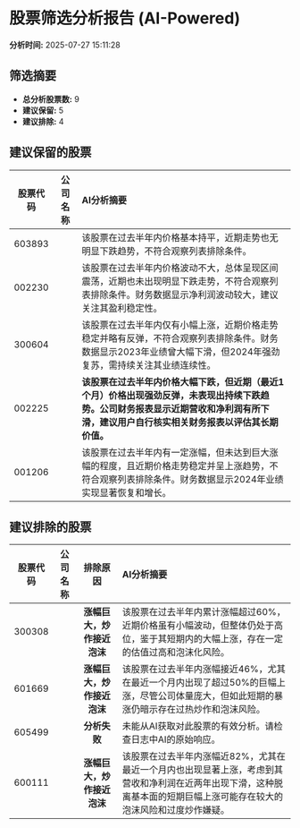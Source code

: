 # 股票筛选分析报告 (AI-Powered)

**分析时间:** 2025-07-27 15:11:28

## 筛选摘要

- **总分析股票数:** 9
- **建议保留:** 5
- **建议排除:** 4

## 建议保留的股票

| 股票代码 | 公司名称 | AI分析摘要 |
|:---:|:---:|:---|
| 603893 |  | 该股票在过去半年内价格基本持平，近期走势也无明显下跌趋势，不符合观察列表排除条件。 |
| 002230 |  | 该股票在过去半年内价格波动不大，总体呈现区间震荡，近期也未出现明显下跌走势，不符合观察列表排除条件。财务数据显示净利润波动较大，建议关注其盈利稳定性。 |
| 300604 |  | 该股票在过去半年内仅有小幅上涨，近期价格走势稳定并略有反弹，不符合观察列表排除条件。财务数据显示2023年业绩曾大幅下滑，但2024年强劲复苏，需持续关注其业绩连续性。 |
| 002225 |  | **该股票在过去半年内价格大幅下跌，但近期（最近1个月）价格出现强劲反弹，未表现出持续下跌趋势。公司财务报表显示近期营收和净利润有所下滑，建议用户自行核实相关财务报表以评估其长期价值。** |
| 001206 |  | 该股票在过去半年内有一定涨幅，但未达到巨大涨幅的程度，且近期价格走势稳定并呈上涨趋势，不符合观察列表排除条件。财务数据显示2024年业绩实现显著恢复和增长。 |

## 建议排除的股票

| 股票代码 | 公司名称 | 排除原因 | AI分析摘要 |
|:---:|:---:|:---:|:---|
| 300308 |  | **涨幅巨大，炒作接近泡沫** | 该股票在过去半年内累计涨幅超过60%，近期价格虽有小幅波动，但整体仍处于高位，鉴于其短期内的大幅上涨，存在一定的估值过高和泡沫化风险。 |
| 601669 |  | **涨幅巨大，炒作接近泡沫** | 该股票在过去半年内涨幅接近46%，尤其在最近一个月内出现了超过50%的巨幅上涨，尽管公司体量庞大，但如此短期的暴涨仍暗示存在过热炒作和泡沫风险。 |
| 605499 |  | **分析失败** | 未能从AI获取对此股票的有效分析。请检查日志中AI的原始响应。 |
| 600111 |  | **涨幅巨大，炒作接近泡沫** | 该股票在过去半年内涨幅近82%，尤其在最近一个月内也出现显著上涨，考虑到其营收和净利润在近两年出现下滑，这种脱离基本面的短期巨幅上涨可能存在较大的泡沫风险和过度炒作嫌疑。 |
